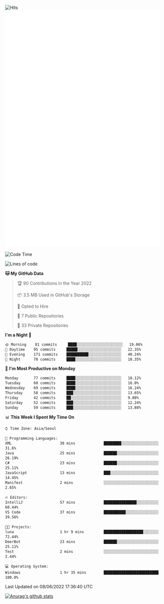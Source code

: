 ![Hits](https://hits.seeyoufarm.com/api/count/incr/badge.svg?url=https%3A%2F%2Fgithub.com%2Fkokose1234&count_bg=%2379C83D&title_bg=%23555555&icon=apple.svg&icon_color=%23E7E7E7&title=hits&edge_flat=false)
<br/>
![Metrics](https://github.com/kokose1234/kokose1234/blob/main/github-metrics.svg)

<!--START_SECTION:waka-->
![Code Time](http://img.shields.io/badge/Code%20Time-647%20hrs%2054%20mins-blue)

![Lines of code](https://img.shields.io/badge/From%20Hello%20World%20I%27ve%20Written-2%20Million%20lines%20of%20code-blue)

**🐱 My GitHub Data** 

> 🏆 90 Contributions in the Year 2022
 > 
> 📦 3.5 MB Used in GitHub's Storage 
 > 
> 💼 Opted to Hire
 > 
> 📜 7 Public Repositories 
 > 
> 🔑 33 Private Repositories  
 > 
**I'm a Night 🦉** 

```text
🌞 Morning    81 commits     ████░░░░░░░░░░░░░░░░░░░░░   19.06% 
🌆 Daytime    95 commits     █████░░░░░░░░░░░░░░░░░░░░   22.35% 
🌃 Evening    171 commits    ██████████░░░░░░░░░░░░░░░   40.24% 
🌙 Night      78 commits     ████░░░░░░░░░░░░░░░░░░░░░   18.35%

```
📅 **I'm Most Productive on Monday** 

```text
Monday       77 commits     ████░░░░░░░░░░░░░░░░░░░░░   18.12% 
Tuesday      68 commits     ████░░░░░░░░░░░░░░░░░░░░░   16.0% 
Wednesday    69 commits     ████░░░░░░░░░░░░░░░░░░░░░   16.24% 
Thursday     58 commits     ███░░░░░░░░░░░░░░░░░░░░░░   13.65% 
Friday       42 commits     ██░░░░░░░░░░░░░░░░░░░░░░░   9.88% 
Saturday     52 commits     ███░░░░░░░░░░░░░░░░░░░░░░   12.24% 
Sunday       59 commits     ███░░░░░░░░░░░░░░░░░░░░░░   13.88%

```


📊 **This Week I Spent My Time On** 

```text
⌚︎ Time Zone: Asia/Seoul

💬 Programming Languages: 
XML                      30 mins             ████████░░░░░░░░░░░░░░░░░   31.6% 
Java                     25 mins             ██████░░░░░░░░░░░░░░░░░░░   26.19% 
C#                       23 mins             ██████░░░░░░░░░░░░░░░░░░░   25.11% 
JavaScript               13 mins             ███░░░░░░░░░░░░░░░░░░░░░░   14.45% 
Manifest                 2 mins              ░░░░░░░░░░░░░░░░░░░░░░░░░   2.65%

🔥 Editors: 
IntelliJ                 57 mins             ███████████████░░░░░░░░░░   60.44% 
VS Code                  37 mins             ██████████░░░░░░░░░░░░░░░   39.56%

🐱‍💻 Projects: 
luna                     1 hr 9 mins         ██████████████████░░░░░░░   72.44% 
DeerBot                  23 mins             ██████░░░░░░░░░░░░░░░░░░░   25.11% 
Test                     2 mins              ░░░░░░░░░░░░░░░░░░░░░░░░░   2.44%

💻 Operating System: 
Windows                  1 hr 35 mins        █████████████████████████   100.0%

```


 Last Updated on 08/06/2022 17:36:40 UTC
<!--END_SECTION:waka-->

[![Anurag's github stats](https://github-readme-stats.vercel.app/api?username=kokose1234&theme=dracula)](https://github.com/anuraghazra/github-readme-stats)



	
